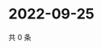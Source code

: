 # 2022-09-25

共 0 条

<!-- BEGIN WEIBO -->
<!-- 最后更新时间 Sun Sep 25 2022 21:33:43 GMT+0800 (China Standard Time) -->

<!-- END WEIBO -->
